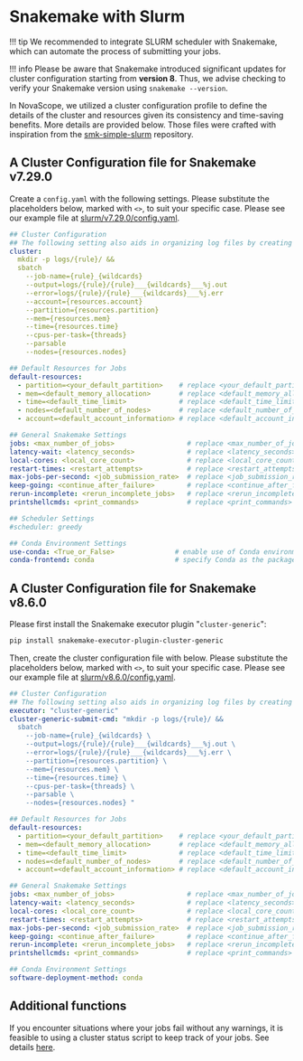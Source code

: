 # Snakemake with Slurm

!!! tip
    We recommended to integrate SLURM scheduler with Snakemake, which can automate the process of submitting your jobs.

!!! info
    Please be aware that Snakemake introduced significant updates for cluster configuration starting from **version 8**. Thus, we advise checking to verify your Snakemake version using `snakemake --version`. 

In NovaScope, we utilized a cluster configuration profile to define the details of the cluster and resources given its consistency and time-saving benefits. More details are provided below. Those files were crafted with inspiration from the [smk-simple-slurm](https://github.com/jdblischak/smk-simple-slurm) repository.

## A Cluster Configuration file for Snakemake v7.29.0

Create a `config.yaml` with the following settings. Please substitute the placeholders below, marked with `<>`, to suit your specific case. Please see our example file at [slurm/v7.29.0/config.yaml](https://github.com/seqscope/NovaScope/blob/main/info/slurm/v7.29.0/config.yaml). 

```yaml
## Cluster Configuration
## The following setting also aids in organizing log files by creating rule-specific subdirectories within the job's log directory, each holding its own output and error files.
cluster:
  mkdir -p logs/{rule}/ &&
  sbatch
    --job-name={rule}_{wildcards}
    --output=logs/{rule}/{rule}___{wildcards}___%j.out
    --error=logs/{rule}/{rule}___{wildcards}___%j.err
    --account={resources.account}
    --partition={resources.partition}
    --mem={resources.mem}
    --time={resources.time}
    --cpus-per-task={threads}
    --parsable
    --nodes={resources.nodes}

## Default Resources for Jobs
default-resources:
  - partition=<your_default_partition>    # replace <your_default_partition> with your actual partition name
  - mem=<default_memory_allocation>       # replace <default_memory_allocation> with memory, e.g., "4G"
  - time=<default_time_limit>             # replace <default_time_limit> with time, e.g., "01:00:00"
  - nodes=<default_number_of_nodes>       # replace <default_number_of_nodes> with nodes, e.g., "1"
  - account=<default_account_information> # replace <default_account_information> with your account info

## General Snakemake Settings
jobs: <max_number_of_jobs>                  # replace <max_number_of_jobs> with your desired maximum number of concurrent jobs, e.g., 10
latency-wait: <latency_seconds>             # replace <latency_seconds> with the number of seconds to wait if job output is not present, e.g., 120
local-cores: <local_core_count>             # replace <local_core_count> with the max number of cores to use locally, e.g., "20"
restart-times: <restart_attempts>           # replace <restart_attempts> with the number of times to retry failing jobs, e.g., "0" for no retries
max-jobs-per-second: <job_submission_rate>  # replace <job_submission_rate> with the limit on how many jobs can be submitted per second, e.g., "20"
keep-going: <continue_after_failure>        # replace <continue_after_failure> with True or False to indicate whether to continue executing other jobs after a failure
rerun-incomplete: <rerun_incomplete_jobs>   # replace <rerun_incomplete_jobs> with True or False to decide if incomplete jobs should be rerun
printshellcmds: <print_commands>            # replace <print_commands> with True or False to specify if shell commands should be printed before execution

## Scheduler Settings
#scheduler: greedy      

## Conda Environment Settings
use-conda: <True_or_False>               # enable use of Conda environments
conda-frontend: conda                    # specify Conda as the package manager frontend
```

## A Cluster Configuration file for Snakemake v8.6.0

Please first install the Snakemake executor plugin "`cluster-generic`":

```bash
pip install snakemake-executor-plugin-cluster-generic
```

Then, create the cluster configuration file with below. Please substitute the placeholders below, marked with `<>`, to suit your specific case. Please see our example file at [slurm/v8.6.0/config.yaml](https://github.com/seqscope/NovaScope/blob/main/info/slurm/v8.6.0/config.yaml). 

```yaml
## Cluster Configuration
## The following setting also aids in organizing log files by creating rule-specific subdirectories within the job's log directory, each holding its own output and error files.
executor: "cluster-generic"
cluster-generic-submit-cmd: "mkdir -p logs/{rule}/ &&
  sbatch
    --job-name={rule}_{wildcards} \
    --output=logs/{rule}/{rule}___{wildcards}___%j.out \
    --error=logs/{rule}/{rule}___{wildcards}___%j.err \
    --partition={resources.partition} \
    --mem={resources.mem} \
    --time={resources.time} \
    --cpus-per-task={threads} \
    --parsable \
    --nodes={resources.nodes} "

## Default Resources for Jobs
default-resources:
  - partition=<your_default_partition>    # replace <your_default_partition> with your actual partition name
  - mem=<default_memory_allocation>       # replace <default_memory_allocation> with memory, e.g., "4G"
  - time=<default_time_limit>             # replace <default_time_limit> with time, e.g., "01:00:00"
  - nodes=<default_number_of_nodes>       # replace <default_number_of_nodes> with nodes, e.g., "1"
  - account=<default_account_information> # replace <default_account_information> with your account info

## General Snakemake Settings
jobs: <max_number_of_jobs>                  # replace <max_number_of_jobs> with your desired maximum number of concurrent jobs, e.g., 10
latency-wait: <latency_seconds>             # replace <latency_seconds> with the number of seconds to wait if job output is not present, e.g., 120
local-cores: <local_core_count>             # replace <local_core_count> with the max number of cores to use locally, e.g., "20"
restart-times: <restart_attempts>           # replace <restart_attempts> with the number of times to retry failing jobs, e.g., "0" for no retries
max-jobs-per-second: <job_submission_rate>  # replace <job_submission_rate> with the limit on how many jobs can be submitted per second, e.g., "20"
keep-going: <continue_after_failure>        # replace <continue_after_failure> with True or False to indicate whether to continue executing other jobs after a failure
rerun-incomplete: <rerun_incomplete_jobs>   # replace <rerun_incomplete_jobs> with True or False to decide if incomplete jobs should be rerun
printshellcmds: <print_commands>            # replace <print_commands> with True or False to specify if shell commands should be printed before execution

## Conda Environment Settings
software-deployment-method: conda
```

## Additional functions
If you encounter situations where your jobs fail without any warnings, it is feasible to using a cluster status script to keep track of your jobs. See details [here](https://github.com/jdblischak/smk-simple-slurm/tree/main/extras).